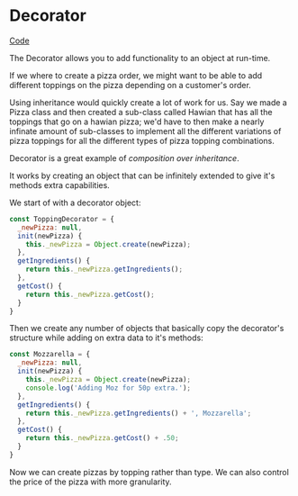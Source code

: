 # Decorator
[Code](./js/decorator.js)

The Decorator allows you to add functionality to an object at run-time. 

If we where to create a pizza order, we might want to be able to add 
different toppings on the pizza depending on a customer's order.

Using inheritance would quickly create a lot of work for us. Say we made
a Pizza class and then created a sub-class called Hawian that has all the
toppings that go on a hawian pizza; we'd have to then make a nearly 
infinate amount of sub-classes to implement all the different variations 
of pizza toppings for all the different types of pizza topping 
combinations.

Decorator is a great example of *composition over inheritance*.

It works by creating an object that can be infinitely extended to give 
it's methods extra capabilities.

We start of with a decorator object:

```js
const ToppingDecorator = {
  _newPizza: null,
  init(newPizza) {
    this._newPizza = Object.create(newPizza);
  },
  getIngredients() {
    return this._newPizza.getIngredients();
  },
  getCost() {
    return this._newPizza.getCost();
  }
}
```

Then we create any number of objects that basically copy the decorator's 
structure while adding on extra data to it's methods:

```js
const Mozzarella = {
  _newPizza: null,
  init(newPizza) {
    this._newPizza = Object.create(newPizza);
    console.log('Adding Moz for 50p extra.');
  },
  getIngredients() {
    return this._newPizza.getIngredients() + ', Mozzarella';
  },
  getCost() {
    return this._newPizza.getCost() + .50;
  }
}
```

Now we can create pizzas by topping rather than type. We can also control 
the price of the pizza with more granularity.